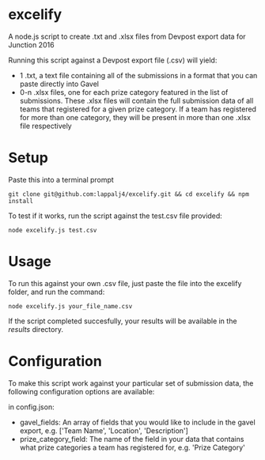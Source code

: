 # excelify
A node.js script to create .txt and .xlsx files from Devpost export data for Junction 2016

Running this script against a Devpost export file (.csv) will yield: 

- 1 .txt, a text file containing all of the submissions in a format that you can paste directly into Gavel
- 0-n .xlsx files, one for each prize category featured in the list of submissions. These .xlsx files will contain the full submission data of all teams that registered for a given prize category. If a team has registered for more than one category, they will be present in more than one .xlsx file respectively

# Setup
Paste this into a terminal prompt

`git clone git@github.com:lappalj4/excelify.git && cd excelify && npm install`

To test if it works, run the script against the test.csv file provided: 

`node excelify.js test.csv`

# Usage

To run this against your own .csv file, just paste the file into the excelify folder, and run the command: 

`node excelify.js your_file_name.csv`

If the script completed succesfully, your results will be available in the *results* directory.

# Configuration 
To make this script work against your particular set of submission data, the following configuration options are available: 

in config.json: 

- gavel_fields: An array of fields that you would like to include in the gavel export, e.g. ['Team Name', 'Location', 'Description']
- prize_category_field: The name of the field in your data that contains what prize categories a team has registered for, e.g. 'Prize Category'
